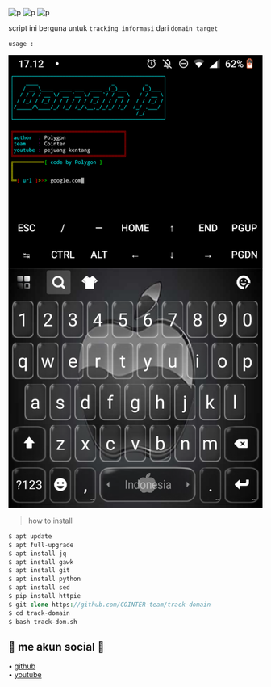 ![p](https://img.shields.io/badge/Program-Bash-blue) 
![p](https://img.shields.io/badge/Made-INDONESIA-red) 
![p](https://img.shields.io/badge/Code-BY%20POLYGON-yellowgreen)

script ini berguna untuk `tracking informasi` dari `domain target`                          

```bash
usage :
```
           
![i](https://github.com/COINTER-team/track-domain/blob/main/Screenshot_20211105-171214.png)



> how to install

```php
$ apt update
$ apt full-upgrade
$ apt install jq
$ apt install gawk
$ apt install git
$ apt install python
$ apt install sed
$ pip install httpie
$ git clone https://github.com/COINTER-team/track-domain
$ cd track-domain
$ bash track-dom.sh
```

## 📱 me akun social 📱
• [github](https://github.com/Bayu12345677)                     
• [youtube](https://m.youtube.com/channel/UCtu-GcxKL8kJBXpR1wfMgWg)
